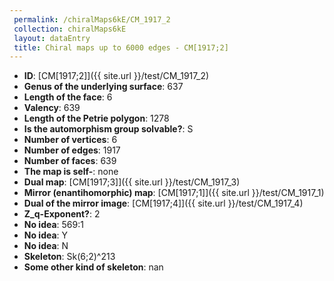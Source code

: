 ```yaml
--- 
 permalink: /chiralMaps6kE/CM_1917_2 
 collection: chiralMaps6kE
 layout: dataEntry
 title: Chiral maps up to 6000 edges - CM[1917;2]
---
```


- **ID**: [CM[1917;2]]({{ site.url }}/test/CM_1917_2)
- **Genus of the underlying surface**: 637
- **Length of the face**: 6
- **Valency**: 639
- **Length of the Petrie polygon**: 1278
- **Is the automorphism group solvable?**: S
- **Number of vertices**: 6
- **Number of edges**: 1917
- **Number of faces**: 639
- **The map is self-**: none
- **Dual map**: [CM[1917;3]]({{ site.url }}/test/CM_1917_3)
- **Mirror (enantihomorphic) map**: [CM[1917;1]]({{ site.url }}/test/CM_1917_1)
- **Dual of the mirror image**: [CM[1917;4]]({{ site.url }}/test/CM_1917_4)
- **Z_q-Exponent?**: 2
- **No idea**:  569:1
- **No idea**: Y
- **No idea**: N
- **Skeleton**: Sk(6;2)^213
- **Some other kind of skeleton**: nan
